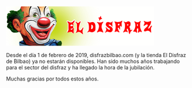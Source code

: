 
![useful image](https://raw.githubusercontent.com/disfrazbilbao/disfrazbilbao/master/logo.png)

Desde el día 1 de febrero de 2019, disfrazbilbao.com (y la tienda El Disfraz de Bilbao)  ya no estarán disponibles. 
Han sido muchos años trabajando para el sector del disfraz y ha llegado la hora de la jubilación. 

Muchas gracias por todos estos años.
